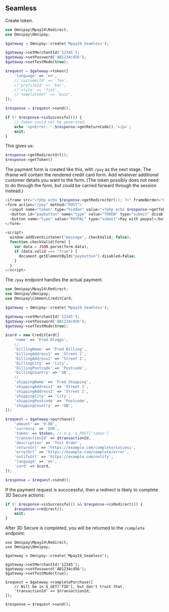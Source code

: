 
## Seamless

Create token.

```php
use Omnipay\Mpay24\Redirect;
use Omnipay\Omnipay;

$gateway = Omnipay::create('Mpay24_Seamless');

$gateway->setMerchantId('12345');
$gateway->setPassword('AB1234cd56');
$gateway->setTestMode(true);

$request = $gateway->token([
    'language' => 'en',
    //'customerId' => 'foo',
    //'profileId' => 'bar',
    //'style' => 'fizz',
    //'templateSet' => 'buzz',
]);

$response = $request->send();

if (! $response->isSuccessful()) {
    // Token could not be generated.
    echo '<p>Error: '.$response->getReturnCode().'</p>';
    exit;
}
```

This gives us:

```php
$response->getRedirectUrl();
$response->getToken()
```

The payment form is created like this, with `/pay` as the next stage.
The iframe will contain the rendered credit card form.
Add whatever additional customer details you want to the form.
(The token possibly does not need to do through the form, but could be
carried forward through the session instead.)

```php
<iframe src="<?php echo $response->getRedirectUrl(); ?>" frameBorder="0" width="500"></iframe>
<form action="/pay" method="POST">
  <input name="token" type="hidden" value="<?php echo $response->getToken(); ?>" />
  <button id="paybutton" name="type" value="TOKEN" type="submit" disabled="true">Pay with creditcard</button>
  <button name="type" value="PAYPAL" type="submit">Pay with paypal</button>
</form>

<script>
  window.addEventListener("message", checkValid, false);
  function checkValid(form) {
    var data = JSON.parse(form.data);
    if (data.valid === "true") {
      document.getElementById("paybutton").disabled=false;
    }
  }
</script>
```

The `/pay` endpoint handles the actual payment.

```php
use Omnipay\Mpay24\Redirect;
use Omnipay\Omnipay;
use Omnipay\Common\CreditCard;

$gateway = Omnipay::create('Mpay24_Seamless');

$gateway->setMerchantId('12345');
$gateway->setPassword('AB1234cd56');
$gateway->setTestMode(true);

$card = new CreditCard([
    'name' => 'Fred Bloggs',
    //
    'billingName' => 'Fred Billing',
    'billingAddress1' => 'Street 1',
    'billingAddress2' => 'Street 2',
    'billingCity' => 'City',
    'billingPostcode' => 'Postcode',
    'billingCountry' => 'GB',
    //
    'shippingName' => 'Fred Shipping',
    'shippingAddress1' => 'Street 1',
    'shippingAddress2' => 'Street 2',
    'shippingCity' => 'City',
    'shippingPostcode' => 'Postcode',
    'shippingCountry' => 'GB',
]);

$request = $gateway->purchase([
    'amount' => '9.98',
    'currency' => 'EUR',
    'token' => $token, // e.g. $_POST['token']
    'transactionId' => $transactionId,
    'description' => 'Test Order',
    'returnUrl' => 'https://example.com/complete/success',
    'errorUrl' => 'https://example.com/complete/error',
    'notifyUrl' => 'https://example.com/notify',
    'language' => 'en',
    'card' => $card,
]);

$response = $request->send();
```

If the payment request is succcessful, then a redirect is likely
to complete 3D Secure actions:

```php
if (! $response->isSuccessful() && $response->isRedirect()) {
    $response->redirect();
    exit;
}
```

After 3D Secure is completed, you will be returned to the `/complete` endpoint:

```
use Omnipay\Mpay24\Redirect;
use Omnipay\Omnipay;

$gateway = Omnipay::create('Mpay24_Seamless');

$gateway->setMerchantId('12345');
$gateway->setPassword('AB1234cd56');
$gateway->setTestMode(true);

$request = $gateway->completePurchase([
    // Will be in $_GET['TID'], but don't trust that.
    'transactionId' => $transactionId,
]);

$response = $request->send();
```

